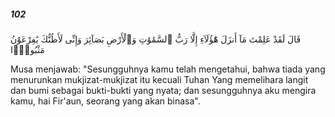##### 102

<span class="ayah">قَالَ لَقَدْ عَلِمْتَ مَآ أَنزَلَ هَٰٓؤُلَآءِ إِلَّا رَبُّ ٱلسَّمَٰوَٰتِ وَٱلْأَرْضِ بَصَآئِرَ وَإِنِّى لَأَظُنُّكَ يَٰفِرْعَوْنُ مَثْبُورًۭا</span>

<span class="ayah_translation">Musa menjawab: "Sesungguhnya kamu telah mengetahui, bahwa tiada yang menurunkan mukjizat-mukjizat itu kecuali Tuhan Yang memelihara langit dan bumi sebagai bukti-bukti yang nyata; dan sesungguhnya aku mengira kamu, hai Fir'aun, seorang yang akan binasa".</span>
